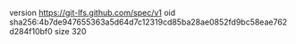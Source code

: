 version https://git-lfs.github.com/spec/v1
oid sha256:4b7de947655363a5d64d7c12319cd85ba28ae0852fd9bc58eae762d284f10bf0
size 320
